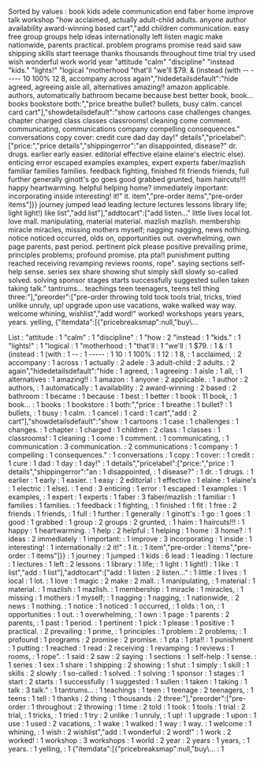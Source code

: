 Sorted by values :
book kids adele communication end faber home improve talk workshop "how acclaimed, actually adult-child adults. anyone author availability award-winning based cart","add children communication. easy free group groups help ideas internationally left listen magic make nationwide, parents practical. problem programs promise read said saw shipping skills start teenage thanks thousands throughout time trial try used wish wonderful work world year "attitude "calm" "discipline" "instead "kids." "lights!" "logical "motherhood "that'll "we'll $79. & (instead (with -- ----- 10 100% 12 8, accompany across again","hidedetailsdefault":"hide agreed, agreeing aisle all, alternatives amazing!! amazon applicable. authors, automatically bathroom became because best better book, book... books bookstore both:","price breathe bullet? bullets, busy calm. cancel card cart"],"showdetailsdefault":"show cartoons case challenges changes. chapter charged class classes classrooms! cleaning come comment. communicating, communications company compelling consequences." conversations copy cover: credit cure dad day day!" details","pricelabel":["price:","price details","shippingerror":"an disappointed, disease?" dr. drugs. earlier early easier. editorial effective elaine elaine's electric else). enticing error escaped examples examples, expert experts faber/mazlish familiar families families. feedback fighting, finished fit friends friends, full further generally ginott's go goes good grabbed grunted, haim haircuts!!! happy heartwarming. helpful helping home? immediately important: incorporating inside interesting! it!" it. item","pre-order items","pre-order items"]}} journey jumped lead leading lecture lectures lessons library life; light light!) like list","add list"],"addtocart":["add listen..." little lives local lot. love mall. manipulating, material material. mazlish mazlish. membership miracle miracles, missing mothers myself; nagging nagging, news nothing. notice noticed occurred, olds on, opportunities out. overwhelming, own page parents, past period. pertinent pick please positive prevailing prime, principles problems; profound promise. pta pta!! punishment putting reached receiving revamping reviews rooms, rope". saying sections self-help sense. series sex share showing shut simply skill slowly so-called solved. solving sponsor stages starts successfully suggested sullen taken taking talk." tantrums... teachings teen teenagers, teens tell thing three:"],"preorder":["pre-order throwing told took tools trial, tricks, tried unlike unruly, up! upgrade upon use vacations, wake walked way way. welcome whining, wishlist","add word!" worked! workshops years years, years. yelling, {"itemdata":[{"pricebreaksmap":null,"buy\\... 

List :
"attitude : 1
"calm" : 1
"discipline" : 1
"how : 2
"instead : 1
"kids." : 1
"lights!" : 1
"logical : 1
"motherhood : 1
"that'll : 1
"we'll : 1
$79. : 1
& : 1
(instead : 1
(with : 1
-- : 1
----- : 1
10 : 1
100% : 1
12 : 1
8, : 1
acclaimed, : 2
accompany : 1
across : 1
actually : 2
adele : 3
adult-child : 2
adults. : 2
again","hidedetailsdefault":"hide : 1
agreed, : 1
agreeing : 1
aisle : 1
all, : 1
alternatives : 1
amazing!! : 1
amazon : 1
anyone : 2
applicable. : 1
author : 2
authors, : 1
automatically : 1
availability : 2
award-winning : 2
based : 2
bathroom : 1
became : 1
because : 1
best : 1
better : 1
book : 11
book, : 1
book... : 1
books : 1
bookstore : 1
both:","price : 1
breathe : 1
bullet? : 1
bullets, : 1
busy : 1
calm. : 1
cancel : 1
card : 1
cart","add : 2
cart"],"showdetailsdefault":"show : 1
cartoons : 1
case : 1
challenges : 1
changes. : 1
chapter : 1
charged : 1
children : 2
class : 1
classes : 1
classrooms! : 1
cleaning : 1
come : 1
comment. : 1
communicating, : 1
communication : 3
communication. : 2
communications : 1
company : 1
compelling : 1
consequences." : 1
conversations : 1
copy : 1
cover: : 1
credit : 1
cure : 1
dad : 1
day : 1
day!" : 1
details","pricelabel":["price:","price : 1
details","shippingerror":"an : 1
disappointed, : 1
disease?" : 1
dr. : 1
drugs. : 1
earlier : 1
early : 1
easier. : 1
easy : 2
editorial : 1
effective : 1
elaine : 1
elaine's : 1
electric : 1
else). : 1
end : 3
enticing : 1
error : 1
escaped : 1
examples : 1
examples, : 1
expert : 1
experts : 1
faber : 3
faber/mazlish : 1
familiar : 1
families : 1
families. : 1
feedback : 1
fighting, : 1
finished : 1
fit : 1
free : 2
friends : 1
friends, : 1
full : 1
further : 1
generally : 1
ginott's : 1
go : 1
goes : 1
good : 1
grabbed : 1
group : 2
groups : 2
grunted, : 1
haim : 1
haircuts!!! : 1
happy : 1
heartwarming. : 1
help : 2
helpful : 1
helping : 1
home : 3
home? : 1
ideas : 2
immediately : 1
important: : 1
improve : 3
incorporating : 1
inside : 1
interesting! : 1
internationally : 2
it!" : 1
it. : 1
item","pre-order : 1
items","pre-order : 1
items"]}} : 1
journey : 1
jumped : 1
kids : 6
lead : 1
leading : 1
lecture : 1
lectures : 1
left : 2
lessons : 1
library : 1
life; : 1
light : 1
light!) : 1
like : 1
list","add : 1
list"],"addtocart":["add : 1
listen : 2
listen..." : 1
little : 1
lives : 1
local : 1
lot. : 1
love : 1
magic : 2
make : 2
mall. : 1
manipulating, : 1
material : 1
material. : 1
mazlish : 1
mazlish. : 1
membership : 1
miracle : 1
miracles, : 1
missing : 1
mothers : 1
myself; : 1
nagging : 1
nagging, : 1
nationwide, : 2
news : 1
nothing. : 1
notice : 1
noticed : 1
occurred, : 1
olds : 1
on, : 1
opportunities : 1
out. : 1
overwhelming, : 1
own : 1
page : 1
parents : 2
parents, : 1
past : 1
period. : 1
pertinent : 1
pick : 1
please : 1
positive : 1
practical. : 2
prevailing : 1
prime, : 1
principles : 1
problem : 2
problems; : 1
profound : 1
programs : 2
promise : 2
promise. : 1
pta : 1
pta!! : 1
punishment : 1
putting : 1
reached : 1
read : 2
receiving : 1
revamping : 1
reviews : 1
rooms, : 1
rope". : 1
said : 2
saw : 2
saying : 1
sections : 1
self-help : 1
sense. : 1
series : 1
sex : 1
share : 1
shipping : 2
showing : 1
shut : 1
simply : 1
skill : 1
skills : 2
slowly : 1
so-called : 1
solved. : 1
solving : 1
sponsor : 1
stages : 1
start : 2
starts : 1
successfully : 1
suggested : 1
sullen : 1
taken : 1
taking : 1
talk : 3
talk." : 1
tantrums... : 1
teachings : 1
teen : 1
teenage : 2
teenagers, : 1
teens : 1
tell : 1
thanks : 2
thing : 1
thousands : 2
three:"],"preorder":["pre-order : 1
throughout : 2
throwing : 1
time : 2
told : 1
took : 1
tools : 1
trial : 2
trial, : 1
tricks, : 1
tried : 1
try : 2
unlike : 1
unruly, : 1
up! : 1
upgrade : 1
upon : 1
use : 1
used : 2
vacations, : 1
wake : 1
walked : 1
way : 1
way. : 1
welcome : 1
whining, : 1
wish : 2
wishlist","add : 1
wonderful : 2
word!" : 1
work : 2
worked! : 1
workshop : 3
workshops : 1
world : 2
year : 2
years : 1
years, : 1
years. : 1
yelling, : 1
{"itemdata":[{"pricebreaksmap":null,"buy\\... : 1
